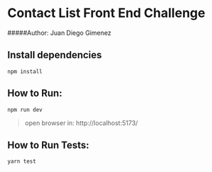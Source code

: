 # Contact List Front End Challenge

#####Author: Juan Diego Gimenez

## Install dependencies

  `npm install`

## **How to Run:**

 `npm run dev`

> open browser in:  http://localhost:5173/

## **How to Run Tests:**

`yarn test`
